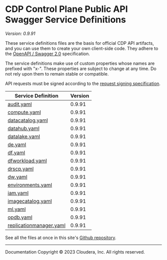 # CDP Control Plane Public API Swagger Service Definitions

*Version: 0.9.91*

These service definitions files are the basis for official CDP API artifacts,
and you can use them to create your own client-side code. They adhere to the
[OpenAPI / Swagger 2.0](https://swagger.io/specification/v2/) specification.

The service definitions make use of custom properties whose names are prefixed
with "x-". These properties are subject to change at any time. Do not rely upon
them to remain stable or compatible.

API requests must be signed according to the
[request signing specification](request_signing.md).

| Service Definition | Version |
| --- | --- |
| [audit.yaml](./audit.yaml) | 0.9.91 |
| [compute.yaml](./compute.yaml) | 0.9.91 |
| [datacatalog.yaml](./datacatalog.yaml) | 0.9.91 |
| [datahub.yaml](./datahub.yaml) | 0.9.91 |
| [datalake.yaml](./datalake.yaml) | 0.9.91 |
| [de.yaml](./de.yaml) | 0.9.91 |
| [df.yaml](./df.yaml) | 0.9.91 |
| [dfworkload.yaml](./dfworkload.yaml) | 0.9.91 |
| [drscp.yaml](./drscp.yaml) | 0.9.91 |
| [dw.yaml](./dw.yaml) | 0.9.91 |
| [environments.yaml](./environments.yaml) | 0.9.91 |
| [iam.yaml](./iam.yaml) | 0.9.91 |
| [imagecatalog.yaml](./imagecatalog.yaml) | 0.9.91 |
| [ml.yaml](./ml.yaml) | 0.9.91 |
| [opdb.yaml](./opdb.yaml) | 0.9.91 |
| [replicationmanager.yaml](./replicationmanager.yaml) | 0.9.91 |

See all the files at once in this site's
[Github repository](https://github.com/cloudera/cdp-dev-docs/tree/master/api-docs/swagger).

----

Documentation Copyright © 2023 Cloudera, Inc. All rights reserved.

